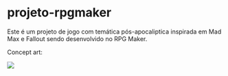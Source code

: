 # projeto-rpgmaker

Este é um projeto de jogo com temática pós-apocaliptica inspirada em Mad Max e Fallout sendo desenvolvido no RPG Maker. 

<p>Concept art:</p>
<img src="https://github.com/davimouravilaca/projeto-rpgmaker/assets/76662862/1efe58b5-3ea3-4918-a8e5-6fb7f131a242">
